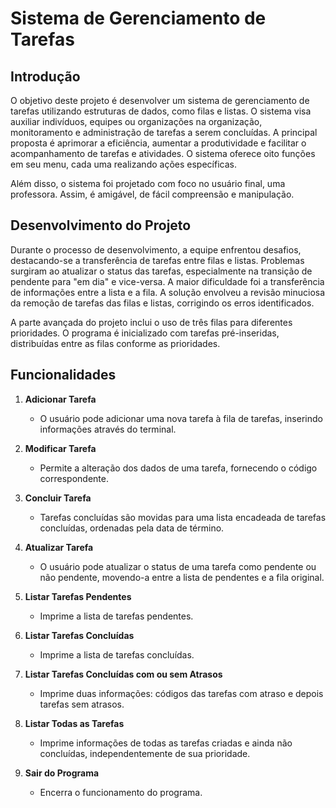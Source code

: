 # Sistema de Gerenciamento de Tarefas

## Introdução

O objetivo deste projeto é desenvolver um sistema de gerenciamento de tarefas utilizando estruturas de dados, como filas e listas. O sistema visa auxiliar indivíduos, equipes ou organizações na organização, monitoramento e administração de tarefas a serem concluídas. A principal proposta é aprimorar a eficiência, aumentar a produtividade e facilitar o acompanhamento de tarefas e atividades. O sistema oferece oito funções em seu menu, cada uma realizando ações específicas.

Além disso, o sistema foi projetado com foco no usuário final, uma professora. Assim, é amigável, de fácil compreensão e manipulação.

## Desenvolvimento do Projeto

Durante o processo de desenvolvimento, a equipe enfrentou desafios, destacando-se a transferência de tarefas entre filas e listas. Problemas surgiram ao atualizar o status das tarefas, especialmente na transição de pendente para "em dia" e vice-versa. A maior dificuldade foi a transferência de informações entre a lista e a fila. A solução envolveu a revisão minuciosa da remoção de tarefas das filas e listas, corrigindo os erros identificados.

A parte avançada do projeto inclui o uso de três filas para diferentes prioridades. O programa é inicializado com tarefas pré-inseridas, distribuídas entre as filas conforme as prioridades.

## Funcionalidades

1. **Adicionar Tarefa**
   - O usuário pode adicionar uma nova tarefa à fila de tarefas, inserindo informações através do terminal.

2. **Modificar Tarefa**
   - Permite a alteração dos dados de uma tarefa, fornecendo o código correspondente.

3. **Concluir Tarefa**
   - Tarefas concluídas são movidas para uma lista encadeada de tarefas concluídas, ordenadas pela data de término.

4. **Atualizar Tarefa**
   - O usuário pode atualizar o status de uma tarefa como pendente ou não pendente, movendo-a entre a lista de pendentes e a fila original.

5. **Listar Tarefas Pendentes**
   - Imprime a lista de tarefas pendentes.

6. **Listar Tarefas Concluídas**
   - Imprime a lista de tarefas concluídas.

7. **Listar Tarefas Concluídas com ou sem Atrasos**
   - Imprime duas informações: códigos das tarefas com atraso e depois tarefas sem atrasos.

8. **Listar Todas as Tarefas**
   - Imprime informações de todas as tarefas criadas e ainda não concluídas, independentemente de sua prioridade.

9. **Sair do Programa**
   - Encerra o funcionamento do programa.

